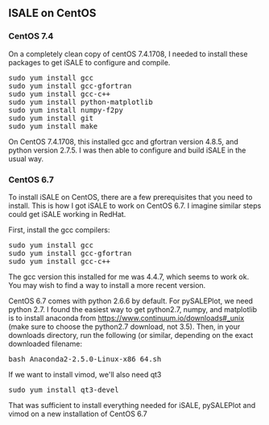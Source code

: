 ## ISALE on CentOS

### CentOS 7.4

On a completely clean copy of centOS 7.4.1708, I needed to install these packages to get iSALE to configure and compile.

<pre>
sudo yum install gcc
sudo yum install gcc-gfortran
sudo yum install gcc-c++
sudo yum install python-matplotlib
sudo yum install numpy-f2py
sudo yum install git
sudo yum install make
</pre>

On CentOS 7.4.1708, this installed gcc and gfortran version 4.8.5, and python version 2.7.5.  I was then able to configure and build iSALE in the usual way.

### CentOS 6.7

To install iSALE on CentOS, there are a few prerequisites that you need to install. This is how I got iSALE to work on CentOS 6.7. I imagine similar steps could get iSALE working in RedHat.

First, install the gcc compilers:

<pre>
sudo yum install gcc
sudo yum install gcc-gfortran
sudo yum install gcc-c++
</pre>

The gcc version this installed for me was 4.4.7, which seems to work ok. You may wish to find a way to install a more recent version.

CentOS 6.7 comes with python 2.6.6 by default. For pySALEPlot, we need python 2.7. I found the easiest way to get python2.7, numpy, and matplotlib is to install anaconda from https://www.continuum.io/downloads#_unix (make sure to choose the python2.7 download, not 3.5). Then, in your downloads directory, run the following (or similar, depending on the exact downloaded filename:

<pre>
bash Anaconda2-2.5.0-Linux-x86_64.sh
</pre>

If we want to install vimod, we'll also need qt3

<pre>
sudo yum install qt3-devel
</pre>

That was sufficient to install everything needed for iSALE, pySALEPlot and vimod on a new installation of CentOS 6.7
